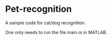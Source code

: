 # Pet-recognition
A sample code for cat/dog recognition.

One only needs to run the file main.m in MATLAB.
